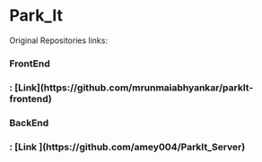 # Park_It
Original Repositories links:<br/>
<h3>FrontEnd<h3/> : [Link](https://github.com/mrunmaiabhyankar/parkIt-frontend)<br/>
<h3>BackEnd<h3/> : [Link ](https://github.com/amey004/ParkIt_Server)<br/>
